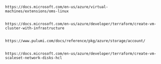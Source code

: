     
    
    https://docs.microsoft.com/en-us/azure/virtual-machines/extensions/oms-linux
    
    
    https://docs.microsoft.com/en-us/azure/developer/terraform/create-vm-cluster-with-infrastructure

    
    https://www.pulumi.com/docs/reference/pkg/azure/storage/account/


    https://docs.microsoft.com/en-us/azure/developer/terraform/create-vm-scaleset-network-disks-hcl